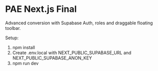 # PAE Next.js Final

Advanced conversion with Supabase Auth, roles and draggable floating toolbar.

Setup:
1. npm install
2. Create .env.local with NEXT_PUBLIC_SUPABASE_URL and NEXT_PUBLIC_SUPABASE_ANON_KEY
3. npm run dev
